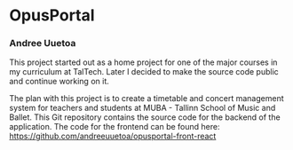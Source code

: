 # OpusPortal
### Andree Uuetoa

This project started out as a home project for one of the major courses in my curriculum at TalTech.
Later I decided to make the source code public and continue working on it.

The plan with this project is to create a timetable and concert management system for teachers and students at MUBA - Tallinn School of Music and Ballet.
This Git repository contains the source code for the backend of the application.
The code for the frontend can be found here: https://github.com/andreeuuetoa/opusportal-front-react
